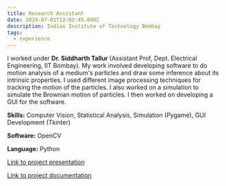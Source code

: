 ```yaml
---
title: Research Assistant
date: 2019-07-01T12:02:45.840Z
description: Indian Institute of Technology Bombay
tags:
  - experience
---
```

I worked under **Dr. Siddharth Tallur** (Assistant Prof, Dept. Electrical Engineering, IIT Bombay). My work involved developing software to do motion analysis of a medium's particles and draw some inference about its intrinsic properties. I used different image processing techniques for tracking the motion of the particles. I also worked on a simulation to simulate the Brownian motion of particles. I then worked on developing a GUI for the software.

**Skills:** Computer Vision, Statistical Analysis, Simulation (Pygame), GUI Development (Tkinter)

**Software:** OpenCV

**Language:** Python

[Link to project presentation](https://docs.google.com/presentation/d/1Y9lViDc3PIQK0BwBdOut8h6mla24UutYqztgAlzcpBI/edit) 

[Link to project documentation](https://docs.google.com/presentation/d/1b6oTa7pE_AmM3C06VCknM873sJz-2A_9Jm5SSF8oW5I/edit#slide=id.p1)